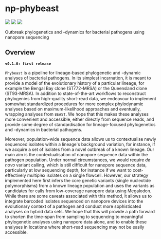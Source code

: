 # np-phybeast

![](https://img.shields.io/badge/lang-nextflow-41ab5d.svg)
![](https://img.shields.io/badge/version-0.1.0-addd8e.svg)
![](https://img.shields.io/badge/biorxiv-v0-f7fcb9.svg)

Outbreak phylogenetics and -dynamics for bacterial pathogens using nanopore sequencing

## Overview

**`v0.1.0: first release`**

`Phybeast` is a pipeline for lineage-based phylogenetic and -dynamic analyses of bacterial pathogens. In its simplest incarnation, it is meant to provide a model of the evolutionary history of a particular lineage, for example the Bengal Bay clone (ST772-MRSA) or the Queensland clone (ST93-MRSA). In addition to state-of-the-art workflows to reconstruct phylogenies from high-quality short-read data, we endeavour to implement somewhat standardized procedures for more complex phylodynamic analyses based on maximum-likelihood approaches and eventually, wrapping analyses from `BEAST`. We hope that this makes these analyses more convenient and accessible, either directly from sequence reads, and provide some degree of standardisation for lineage-focused phylogenetics and -dynamics in bacterial pathogens.

Moreover, population-wide sequence data allows us to contextualise newly sequenced isolates within a lineage's background variation, for instance, if we acquire a set of isolates from a novel outbreak of a known lineage. Our main aim is the contextualisation of nanopore sequence data within the pathogen population. Under normal circumstances, we would require *de novo* variant calling, which is still difficult for nanopore sequence data, particularly at low sequencing depth, for instance if we want to cost-effectively multiplex isolates on a single flowcell. However, our strategy implemented here first infers the core genetic variants (single nucleotide polymorphisms) from a known lineage population and uses the variants as candidates for calls from low-coverage nanopore data using Megalodon. While there are some caveats associated with this method, it allows us to integrate barcoded isolates sequenced on nanopore devices into the evolutionary context of a pathogen and conduct more sophisticated analyses on hybrid data sets. We hope that this will provide a path forward to shorten the time-span from sampling to sequencing to meaningful phylogenetic analyses using nanopore data alone, and to enable these analyses in locations where short-read sequencing may not be easily accessible.
